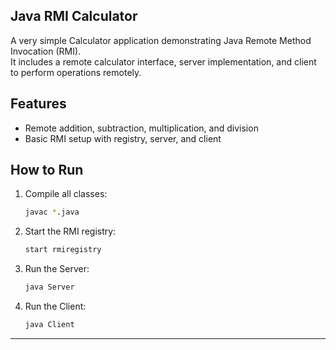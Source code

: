 ## Java RMI Calculator

A very simple Calculator application demonstrating Java Remote Method Invocation (RMI).  
It includes a remote calculator interface, server implementation, and client to perform operations remotely.

## Features

- Remote addition, subtraction, multiplication, and division
- Basic RMI setup with registry, server, and client

## How to Run

1. Compile all classes:
   ```bash
   javac *.java
   ```

2. Start the RMI registry:

   ```bash
   start rmiregistry
   ```

3. Run the Server:

   ```bash
   java Server
   ```

4. Run the Client:

   ```bash
   java Client
   ```

---


